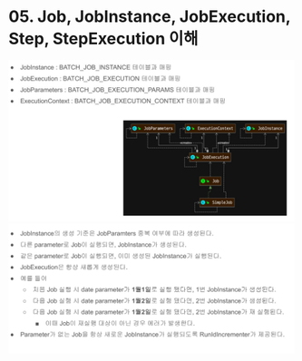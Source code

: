 # 05. Job, JobInstance, JobExecution, Step, StepExecution 이해
![5.png](./img/7.png)
![6.png](./img/8.png)